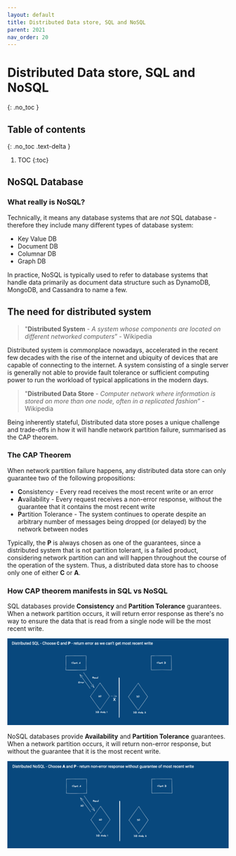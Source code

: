 ```yaml
---
layout: default
title: Distributed Data store, SQL and NoSQL
parent: 2021
nav_order: 20
---
```


# Distributed Data store, SQL and NoSQL
{: .no_toc }


## Table of contents
{: .no_toc .text-delta }

1. TOC
{:toc}


## NoSQL Database

### What really is NoSQL?

Technically, it means any database systems that are *not* SQL database - therefore they include many different types of database system: 
- Key Value DB
- Document DB
- Columnar DB
- Graph DB

In practice, NoSQL is typically used to refer to database systems that handle data primarily as document data structure such as DynamoDB, MongoDB, and Cassandra to name a few.


## The need for distributed system

> "**Distributed System** - *A system whose components are located on different networked computers*” - Wikipedia

Distributed system is commonplace nowadays, accelerated in the recent few decades with the rise of the internet and ubiquity of devices that are capable of connecting to the internet. A system consisting of a single server is generally not able to provide fault tolerance or sufficient computing power to run the workload of typical applications in the modern days.


> "**Distributed Data Store** - *Computer network where information is stored on more than one node, often in a replicated fashion*” - Wikipedia

Being inherently stateful, Distributed data store poses a unique challenge and trade-offs in how it will handle network partition failure, summarised as the CAP theorem.

### The CAP Theorem

When network partition failure happens, any distributed data store can only guarantee two of the following propositions:

- **C**onsistency - Every read receives the most recent write or an error
- **A**vailability - Every request receives a non-error response, without the guarantee that it contains the most recent write
- **P**artition Tolerance - The system continues to operate despite an arbitrary number of messages being dropped (or delayed) by the network between nodes

Typically, the **P** is always chosen as one of the guarantees, since a distributed system that is not partition tolerant, is a failed product, considering network partition can and will happen throughout the course of the operation of the system. Thus, a distributed data store has to choose only one of either **C** or **A**.


### How CAP theorem manifests in SQL vs NoSQL

SQL databases provide **Consistency** and **Partition Tolerance** guarantees. When a network partition occurs, it will return error response as there's no way to ensure the data that is read from a single node will be the most recent write.

![CAP Theorem - SQL](CAP_theorem_sql.png)


NoSQL databases provide **Availability** and **Partition Tolerance** guarantees. When a network partition occurs, it will return non-error response, but without the guarantee that it is the most recent write.

![CAP Theorem - NoSQL](CAP_theorem_nosql.png)
